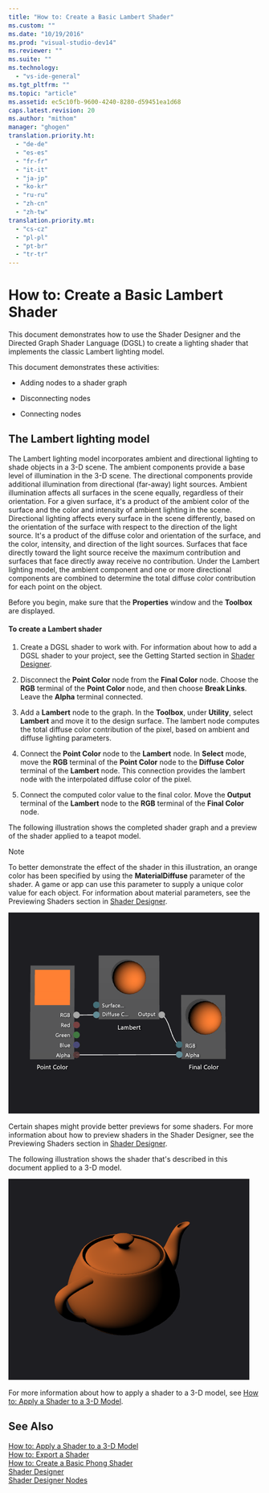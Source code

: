 ```yaml
---
title: "How to: Create a Basic Lambert Shader"
ms.custom: ""
ms.date: "10/19/2016"
ms.prod: "visual-studio-dev14"
ms.reviewer: ""
ms.suite: ""
ms.technology: 
  - "vs-ide-general"
ms.tgt_pltfrm: ""
ms.topic: "article"
ms.assetid: ec5c10fb-9600-4240-8280-d59451ea1d68
caps.latest.revision: 20
ms.author: "mithom"
manager: "ghogen"
translation.priority.ht: 
  - "de-de"
  - "es-es"
  - "fr-fr"
  - "it-it"
  - "ja-jp"
  - "ko-kr"
  - "ru-ru"
  - "zh-cn"
  - "zh-tw"
translation.priority.mt: 
  - "cs-cz"
  - "pl-pl"
  - "pt-br"
  - "tr-tr"
---
```

# How to: Create a Basic Lambert Shader
This document demonstrates how to use the Shader Designer and the Directed Graph Shader Language (DGSL) to create a lighting shader that implements the classic Lambert lighting model.  
  
 This document demonstrates these activities:  
  
-   Adding nodes to a shader graph  
  
-   Disconnecting nodes  
  
-   Connecting nodes  
  
## The Lambert lighting model  
 The Lambert lighting model incorporates ambient and directional lighting to shade objects in a 3-D scene. The ambient components provide a base level of illumination in the 3-D scene. The directional components provide additional illumination from directional (far-away) light sources. Ambient illumination affects all surfaces in the scene equally, regardless of their orientation. For a given surface, it's a product of the ambient color of the surface and the color and intensity of ambient lighting in the scene. Directional lighting affects every surface in the scene differently, based on the orientation of the surface with respect to the direction of the light source. It's a product of the diffuse color and orientation of the surface, and the color, intensity, and direction of the light sources. Surfaces that face directly toward the light source receive the maximum contribution and surfaces that face directly away receive no contribution. Under the Lambert lighting model, the ambient component and one or more directional components are combined to determine the total diffuse color contribution for each point on the object.  
  
 Before you begin, make sure that the **Properties** window and the **Toolbox** are displayed.  
  
#### To create a Lambert shader  
  
1.  Create a DGSL shader to work with. For information about how to add a DGSL shader to your project, see the Getting Started section in [Shader Designer](../designers/shader-designer.md).  
  
2.  Disconnect the **Point Color** node from the **Final Color** node. Choose the **RGB** terminal of the **Point Color** node, and then choose **Break Links**. Leave the **Alpha** terminal connected.  
  
3.  Add a **Lambert** node to the graph. In the **Toolbox**, under **Utility**, select **Lambert** and move it to the design surface. The lambert node computes the total diffuse color contribution of the pixel, based on ambient and diffuse lighting parameters.  
  
4.  Connect the **Point Color** node to the **Lambert** node. In **Select** mode, move the **RGB** terminal of the **Point Color** node to the **Diffuse Color** terminal of the **Lambert** node. This connection provides the lambert node with the interpolated diffuse color of the pixel.  
  
5.  Connect the computed color value to the final color. Move the **Output** terminal of the **Lambert** node to the **RGB** terminal of the **Final Color** node.  
  
 The following illustration shows the completed shader graph and a preview of the shader applied to a teapot model.  
  
> [!NOTE]
>  To better demonstrate the effect of the shader in this illustration, an orange color has been specified by using the **MaterialDiffuse** parameter of the shader. A game or app can use this parameter to supply a unique color value for each object. For information about material parameters, see the Previewing Shaders section in [Shader Designer](../designers/shader-designer.md).  
  
 ![The shader graph and a preview of its effect.](../designers/media/digit-lambert-effect-graph.png "Digit-Lambert-Effect-Graph")  
  
 Certain shapes might provide better previews for some shaders. For more information about how to preview shaders in the Shader Designer, see the Previewing Shaders section in [Shader Designer](../designers/shader-designer.md).  
  
 The following illustration shows the shader that's described in this document applied to a 3-D model.  
  
 ![Lambert lighting applied to a model.](../designers/media/digit-lambert-effect-result.png "Digit-Lambert-Effect-Result")  
  
 For more information about how to apply a shader to a 3-D model, see [How to: Apply a Shader to a 3-D Model](../designers/how-to--apply-a-shader-to-a-3-d-model.md).  
  
## See Also  
 [How to: Apply a Shader to a 3-D Model](../designers/how-to--apply-a-shader-to-a-3-d-model.md)   
 [How to: Export a Shader](../designers/how-to--export-a-shader.md)   
 [How to: Create a Basic Phong Shader](../designers/how-to--create-a-basic-phong-shader.md)   
 [Shader Designer](../designers/shader-designer.md)   
 [Shader Designer Nodes](../designers/shader-designer-nodes.md)